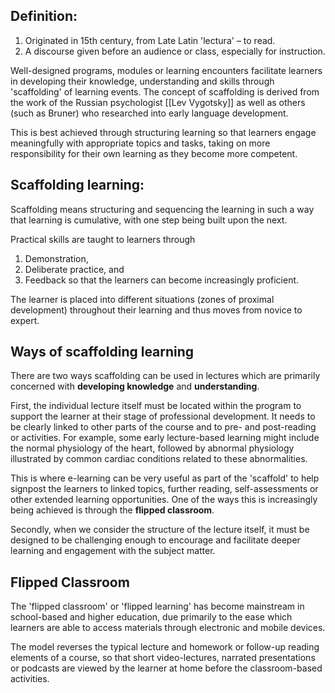 ## Definition: 
1. Originated in 15th century, from Late Latin 'lectura' – to read.
2. A discourse given before an audience or class, especially for instruction.

Well-designed programs, modules or learning encounters facilitate learners in developing their knowledge, understanding and skills through 'scaffolding' of learning events. The concept of scaffolding is derived from the work of the Russian psychologist [[Lev Vygotsky]] as well as others (such as Bruner) who researched into early language development.

This is best achieved through structuring learning so that learners engage meaningfully with appropriate topics and tasks, taking on more responsibility for their own learning as they become more competent.

## Scaffolding learning:
Scaffolding means structuring and sequencing the learning in such a way that learning is cumulative, with one step being built upon the next.

Practical skills are taught to learners through 
1. Demonstration, 
2. Deliberate practice, and 
3. Feedback 
so that the learners can become increasingly proficient.

The learner is placed into different situations (zones of proximal development) throughout their learning and thus moves from novice to expert.

## Ways of scaffolding learning
There are two ways scaffolding can be used in lectures which are primarily concerned with **developing knowledge** and **understanding**.

First, the individual lecture itself must be located within the program to support the learner at their stage of professional development. It needs to be clearly linked to other parts of the course and to pre- and post-reading or activities. 
	For example, some early lecture-based learning might include the normal physiology of the heart, followed by abnormal physiology illustrated by common cardiac conditions related to these abnormalities.

This is where e-learning can be very useful as part of the 'scaffold' to help signpost the learners to linked topics, further reading, self-assessments or other extended learning opportunities. One of the ways this is increasingly being achieved is through the **flipped classroom**.

Secondly, when we consider the structure of the lecture itself, it must be designed to be challenging enough to encourage and facilitate deeper learning and engagement with the subject matter.

## Flipped Classroom
The 'flipped classroom' or 'flipped learning' has become mainstream in school-based and higher education, due primarily to the ease which learners are able to access materials through electronic and mobile devices.

The model reverses the typical lecture and homework or follow-up reading elements of a course, so that short video-lectures, narrated presentations or podcasts are viewed by the learner at home before the classroom-based activities.